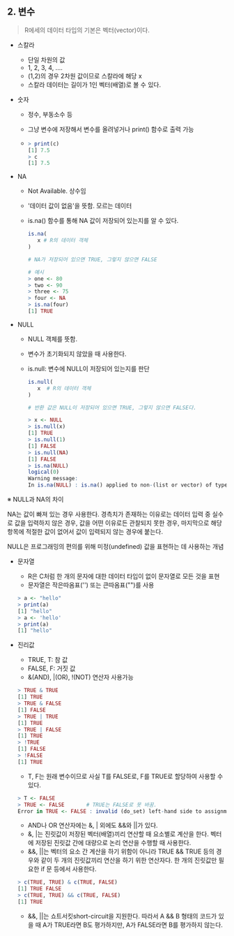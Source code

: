 ## 2. 변수

> R에세의 데이터 타입의 기본은 벡터(vector)이다. 

* 스칼라

  * 단일 차원의 값
  * 1, 2, 3, 4, ....
  * (1,2)의 경우 2차원 값이므로 스칼라에 해당 x
  * 스칼라 데이터는 길이가 1인 벡터(배열)로 볼 수 있다.

  

* 숫자

  * 정수, 부동소수 등

  * 그냥 변수에 저장해서 변수를 올려넣거나 print() 함수로 출력 가능

  * ```R
    > print(c)
    [1] 7.5
    > c
    [1] 7.5
    
    ```
    
    

* NA

  * Not Available. 상수임

  * '데이터 값이 없음'을 뜻함. 모르는 데이터

  * is.na() 함수를 통해 NA 값이 저장되어 있는지를 알 수 있다.

    ```R
    is.na(
       x # R의 데이터 객체 
    )
    
    # NA가 저장되어 있으면 TRUE, 그렇지 않으면 FALSE
    ```

    ```R
    # 예시
    > one <- 80
    > two <- 90
    > three <- 75
    > four <- NA
    > is.na(four)
    [1] TRUE
    ```

* NULL

  * NULL 객체를 뜻함.

  * 변수가 초기화되지 않았을 때 사용한다.

  * is.null: 변수에 NULL이 저장되어 있는지를 판단

    ```R
    is.null(
       x  # R의 데이터 객체 
    )
    
    # 반환 값은 NULL이 저장되어 있으면 TRUE, 그렇지 않으면 FALSE다.
    ```

    ```R
    > x <- NULL
    > is.null(x)
    [1] TRUE
    > is.null(1)
    [1] FALSE
    > is.null(NA)
    [1] FALSE
    > is.na(NULL)
    logical(0)
    Warning message:
    In is.na(NULL) : is.na() applied to non-(list or vector) of type 'NULL'
    ```

※ NULL과 NA의 차이

NA는 값이 빠져 있는 경우 사용한다. 경측치가 존재하는 이유로는 데이터 입력 중 실수로 값을 입력하지 않은 경우, 값을 어떤 이유로든 관찰되지 못한 경우, 마지막으로 해당 항목에 적절한 값이 없어서 값이 입력되지 않는 경우에 붙는다.

NULL은 프로그래밍의 편의를 위해 미정(undefined) 값을 표현하는 데 사용하는 개념



* 문자열

  * R은 C처럼 한 개의 문자에 대한 데이터 타입이 없이 문자열로 모든 것을 표현
  * 문자열은 작은따옴표('') 또는 큰따옴표("")를 사용

  ```R
  > a <- "hello"
  > print(a)
  [1] "hello"
  > a <- 'hello'
  > print(a)
  [1] "hello"
  ```

* 진리값

  * TRUE, T: 참 값
  * FALSE, F: 거짓 값
  * &(AND), |(OR), !(NOT) 연산자 사용가능

  ```R
  > TRUE & TRUE
  [1] TRUE
  > TRUE & FALSE
  [1] FALSE
  > TRUE | TRUE
  [1] TRUE
  > TRUE | FALSE
  [1] TRUE
  > !TRUE
  [1] FALSE
  > !FALSE
  [1] TRUE
  ```

  - T, F는 원래 변수이므로 사실 T를 FALSE로, F를 TRUE로 할당하여 사용할 수 있다.

  ```R
  > T <- FALSE
  > TRUE <- FALSE		# TRUE는 FALSE로 못 바꿈. 
  Error in TRUE <- FALSE : invalid (do_set) left-hand side to assignment
  ```

  * AND나 OR 연산자에는 &, | 외에도 &&와 ||가 있다.
  *  &, |는 진릿값이 저장된 벡터(배열)끼리 연산할 때 요소별로 계산을 한다. 벡터에 저장된 진릿값 간에 대량으로 논리 연산을 수행할 때 사용한다.
  * &&, ||는 벡터의 요소 간 계산을 하기 위함이 아니라 TRUE && TRUE 등의 경우와 같이 두 개의 진릿값끼리 연산을 하기 위한 연산자다. 한 개의 진릿값만 필요한 if 문 등에서 사용한다.

  ```R
  > c(TRUE, TRUE) & c(TRUE, FALSE)
  [1] TRUE FALSE
  > c(TRUE, TRUE) && c(TRUE, FALSE)
  [1] TRUE
  ```

  * &&, ||는 쇼트서킷short-circuit을 지원한다. 따라서 A && B 형태의 코드가 있을 때 A가 TRUE라면 B도 평가하지만, A가 FALSE라면 B를 평가하지 않는다.



